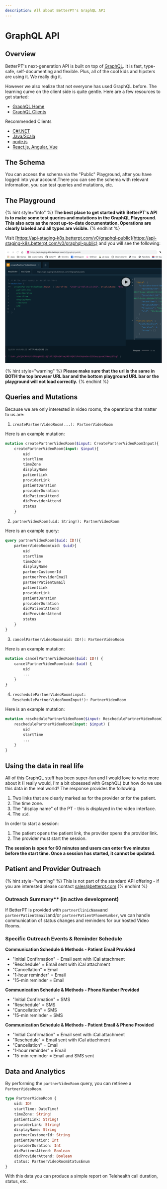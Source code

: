 ```yaml
---
description: All about BetterPT's GraphQL API
---
```


# GraphQL API

## Overview

BetterPT's next-generation API is built on top of [GraphQL](https://graphql.org/). It is fast, type-safe, self-documenting and flexible. Plus, all of the cool kids and hipsters are using it. We really dig it.

However we also realize that not everyone has used GraphQL before. The learning curve on the client side is quite gentle. Here are a few resources to get started:

* [GraphQL Home](https://graphql.org)
* [GraphQL Clients](https://graphql.org/code/#graphql-clients)

Recommended Clients

* [C\#/.NET](https://chillicream.com/blog/2019/11/25/strawberry-shake_2)
* [Java/Scala](https://github.com/americanexpress/nodes)
* [node.js](https://github.com/prisma-labs/graphql-request)
* [React.js, Angular, Vue](https://www.apollographql.com/docs/react/)

## The Schema

You can access the schema via the "Public" Playground, after you have logged into your account.There you can see the schema with relevant information, you can test queries and mutations, etc.

## The Playground

{% hint style="info" %}
**The best place to get started with BetterPT's API is to make some test queries and mutations in the GraphQL Playground.** **This also acts as the most up-to-date documentation. Operations are clearly labeled and all types are visible.**
{% endhint %}

Visit [https://api-staging-k8s.betterpt.com/v0/graphql-public](https://api-staging-k8s.betterpt.com/v0/graphql-public) and you will see the following:

![At the playground.](.gitbook/assets/image-2020-04-10-at-15.18.35.png)

{% hint style="warning" %}
**Please make sure that the url is the same in BOTH the top browser URL bar and the bottom playground URL bar or the playground will not load correctly.**
{% endhint %}

## Queries and Mutations

Because we are only interested in video rooms, the operations that matter to us are:

1. `createPartnerVideoRoom(...): PartnerVideoRoom`

Here is an example mutation:

```graphql
mutation createPartnerVideoRoom($input: CreatePartnerVideoRoomInput){
    createPartnerVideoRoom(input: $input){
        uid
        startTime
        timeZone
        displayName
        patientLink
        providerLink
        patientDuration
        providerDuration
        didPatientAttend
        didProviderAttend
        status
    }

```

2. `partnerVideoRoom(uid: String!): PartnerVideoRoom`

Here is an example query:

```graphql
query partnerVideoRoom($uid: ID!){
    partnerVideoRoom(uid: $uid){
        uid
        startTime
        timeZone
        displayName
        partnerCustomerId
        partnerProviderEmail
        partnerPatientEmail
        patientLink
        providerLink
        patientDuration
        providerDuration
        didPatientAttend
        didProviderAttend
        status
    }
}
```

3. `cancelPartnerVideoRoom(uid: ID!): PartnerVideoRoom`

Here is an example mutation:

```graphql
mutation cancelPartnerVideoRoom($uid: ID!) {
    cancelPartnerVideoRoom(uid: $uid) {
        uid
        ...
    }
}
```

4. `reschedulePartnerVideoRoom(input: ReschedulePartnerVideoRoomInput!): PartnerVideoRoom`

Here is an example mutation:

```graphql
mutation reschedulePartnerVideoRoom($input: ReschedulePartnerVideoRoomInput!) {
    reschedulePartnerVideoRoom(input: $input) {
        uid
        startTime
        ...
    }
}
```

## Using the data in real life

All of this GraphQL stuff has been super-fun and I would love to write more about it \(I really would, I'm a bit obsessed with GraphQL\) but how do we use this data in the real world? The response provides the following:

1. Two links that are clearly marked as for the provider or for the patient.
2. The time zone.
3. The "display name" of the PT - this is displayed in the video interface.
4. The `uid`.

In order to start a session:

1. The patient opens the patient link, the provider opens the provider link.
2. The provider must start the session.

**The session is open for 60 minutes and users can enter five minutes before the start time. Once a session has started, it cannot be updated.**

## Patient and Provider Outreach

{% hint style="warning" %}
This is not part of the standard API offering - if you are interested please contact sales@betterpt.com
{% endhint %}

### Outreach Summary\*\* \(in active development\)

If BetterPT is provided with `partnerClinicName`and `partnerPatientEmail`and/or `partnerPatientPhoneNumber`, we can handle communication of status changes and reminders for our hosted Video Rooms.

### Specific Outreach Events & Reminder Schedule

**Communication Schedule & Methods - Patient Email Provided**

* "Initial Confirmation" = Email sent with iCal attachment
* "Reschedule" = Email sent with iCal attachment
* "Cancellation" = Email 
* "1-hour reminder" = Email
* "15-min reminder = Email

**Communication Schedule & Methods - Phone Number Provided**

* "Initial Confirmation" = SMS
* "Reschedule" = SMS
* "Cancellation" = SMS 
* "15-min reminder = SMS

**Communication Schedule & Methods - Patient Email & Phone Provided**

* "Initial Confirmation" = Email sent with iCal attachment 
* "Reschedule" = Email sent with iCal attachment
* "Cancellation" = Email 
* "1-hour reminder" = Email
* "15-min reminder = Email and SMS sent

## Data and Analytics

By performing the `partnerVideoRoom` query, you can retrieve a `PartnerVideoRoom.`

```graphql
type PartnerVideoRoom {
    uid: ID!
    startTime: DateTime!
    timeZone: String!
    patientLink: String!
    providerLink: String!
    displayName: String
    partnerCustomerId: String
    patientDuration: Int
    providerDuration: Int
    didPatientAttend: Boolean
    didProviderAttend: Boolean
    status: PartnerVideoRoomStatusEnum
}
```

With this data you can produce a simple report on Telehealth call duration, status, etc.

